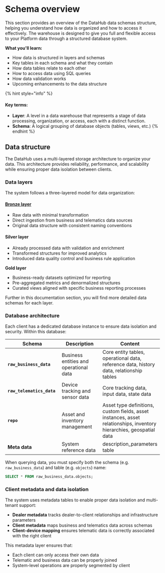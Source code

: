 # Schema overview

This section provides an overview of the DataHub data schemas structure, helping you understand how data is organized and how to access it effectively. The warehouse is designed to give you full and flexible access to your Platform data through a structured database system.

**What you'll learn:**

* How data is structured in layers and schemas
* Key tables in each schema and what they contain
* How data tables relate to each other
* How to access data using SQL queries
* How data validation works
* Upcoming enhancements to the data structure

{% hint style="info" %}
#### **Key terms:**

* **Layer**: A level in a data warehouse that represents a stage of data processing, organization, or access, each with a distinct function.
* **Schema**: A logical grouping of database objects (tables, views, etc.)
{% endhint %}

## Data structure

The DataHub uses a multi-layered storage architecture to organize your data. This architecture provides reliability, performance, and scalability while ensuring proper data isolation between clients.

### Data layers

The system follows a three-layered model for data organization:

#### [**Bronze layer**](bronze-layer.md)

* Raw data with minimal transformation
* Direct ingestion from business and telematics data sources
* Original data structure with consistent naming conventions

#### **Silver layer**

* Already processed data with validation and enrichment
* Transformed structures for improved analytics
* Introduced data quality control and business rule application

**Gold layer**

* Business-ready datasets optimized for reporting
* Pre-aggregated metrics and denormalized structures
* Curated views aligned with specific business reporting processes

Further in this documentation section, you will find more detailed data schemas for each layer.

### Database architecture

Each client has a dedicated database instance to ensure data isolation and security. Within this database:

<table><thead><tr><th width="189.9090576171875">Schema</th><th width="225.3636474609375">Description</th><th>Content</th></tr></thead><tbody><tr><td><strong><code>raw_business_data</code></strong></td><td>Business entities and operational data</td><td>Core entity tables, operational data, reference data, history data, relationship tables</td></tr><tr><td><strong><code>raw_telematics_data</code></strong></td><td>Device tracking and sensor data</td><td>Core tracking data, input data, state data</td></tr><tr><td><strong><code>repo</code></strong></td><td>Asset and inventory management</td><td>Asset type definitions, custom fields, asset instances, asset relationships, inventory hierarchies, geospatial data</td></tr><tr><td> <strong>Meta data</strong></td><td>System reference data</td><td>description_parameters table</td></tr></tbody></table>

When querying data, you must specify both the schema (e.g. `raw_business_data`) and table (e.g. `objects`) name:

```sql
SELECT * FROM raw_business_data.objects;
```

### Client metadata and data isolation

The system uses metadata tables to enable proper data isolation and multi-tenant support:

* **Dealer metadata** tracks dealer-to-client relationships and infrastructure parameters
* **Client metadata** maps business and telematics data across schemas
* **Client-device mapping** ensures telematic data is correctly associated with the right client

This metadata layer ensures that:

* Each client can only access their own data
* Telematic and business data can be properly joined
* System-level operations are properly segmented by client
